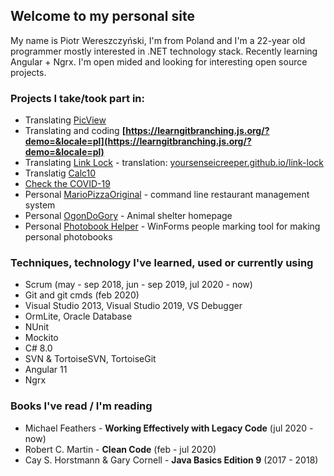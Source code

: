 ## Welcome to my personal site

My name is Piotr Wereszczyński, I'm from Poland and I'm a 22-year old programmer mostly interested in .NET technology stack. Recently learning Angular + Ngrx. I'm open mided and looking for interesting open source projects.

### Projects I take/took part in:
- Translating [PicView](https://github.com/Ruben2776/PicView)
- Translating and coding **[https://learngitbranching.js.org/?demo=&locale=pl](https://learngitbranching.js.org/?demo=&locale=pl)**
- Translating [Link Lock](https://github.com/jstrieb/link-lock) - translation: [yoursenseicreeper.github.io/link-lock](https://yoursenseicreeper.github.io/link-lock/create/)
- Translatig [Calc10](https://github.com/JustAeris/Calc10)
- [Check the COVID-19](https://github.com/Shaidel/Check-the-COVID-19)
- Personal [MarioPizzaOriginal](https://github.com/YourSenseiCreeper/MarioPizzaOriginal) - command line restaurant management system
- Personal [OgonDoGory](https://github.com/YourSenseiCreeper/OgonDoGory) - Animal shelter homepage
- Personal [Photobook Helper](https://github.com/YourSenseiCreeper/PhotobookHelper) - WinForms people marking tool for making personal photobooks
### Techniques, technology I've learned, used or currently using
- Scrum (may - sep 2018, jun - sep 2019, jul 2020 - now)
- Git and git cmds (feb 2020)
- Visual Studio 2013, Visual Studio 2019, VS Debugger
- OrmLite, Oracle Database
- NUnit
- Mockito
- C# 8.0
- SVN & TortoiseSVN, TortoiseGit
- Angular 11
- Ngrx

### Books I've read / I'm reading
- Michael Feathers - **Working Effectively with Legacy Code** (jul 2020 - now)
- Robert C. Martin - **Clean Code** (feb - jul 2020)
- Cay S. Horstmann & Gary Cornell - **Java Basics Edition 9** (2017 - 2018)

